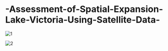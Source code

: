 # -Assessment-of-Spatial-Expansion-Lake-Victoria-Using-Satellite-Data-




![1](https://github.com/user-attachments/assets/180abf03-82f3-4d6b-83ce-0a9fdecdbe45)


![2](https://github.com/user-attachments/assets/fc50c70a-6d72-4920-ad5d-7f2f50b3d869)



